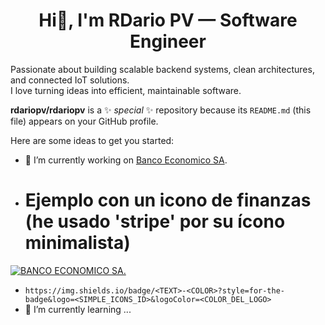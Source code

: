 
<h1 align="center">Hi👋, I'm RDario PV — Software Engineer</h1> 

<!--## Hi👋, I'm RDario PV — Software Engineer-->

Passionate about building scalable backend systems, clean architectures, and connected IoT solutions.  
I love turning ideas into efficient, maintainable software.

**rdariopv/rdariopv** is a ✨ _special_ ✨ repository because its `README.md` (this file) appears on your GitHub profile.

Here are some ideas to get you started:

- 🔭 I’m currently working on [Banco Economico SA](https://baneco.com.bo).
- # Ejemplo con un icono de finanzas (he usado 'stripe' por su ícono minimalista)
[![BANCO ECONOMICO SA.](https://img.shields.io/badge/BANCO_ECONOMICO_SA.-D43030?style=for-the-badge&logoColor=white)](https://www.baneco.com.bo/)


- `https://img.shields.io/badge/<TEXT>-<COLOR>?style=for-the-badge&logo=<SIMPLE_ICONS_ID>&logoColor=<COLOR_DEL_LOGO>`
- 🌱 I’m currently learning ...
<!--
- 👯 I’m looking to collaborate on ...
- 🤔 I’m looking for help with ...
- 💬 Ask me about ...
- 📫 How to reach me: ...
- 😄 Pronouns: ...
- ⚡ Fun fact: ...
-->
